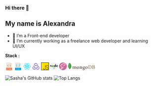 ### Hi there 👋
## My name is Alexandra

- 🔭 I’m a Front-end developer
- 🌱 I’m currently working as a freelance web developer and learning UI/UX

**Stack :**

<code><img height="25" src="https://github.com/alexandra-stepanova/alexandra-stepanova/blob/main/assets/10714751421536080157.svg"></code>
<code><img height="25" src="https://github.com/alexandra-stepanova/alexandra-stepanova/blob/main/assets/16738931111536080149-128.png"></code>
<code><img height="25" src="https://github.com/alexandra-stepanova/alexandra-stepanova/blob/main/assets/9159770461553750379.svg"></code>
<code><img height="25" src="https://github.com/alexandra-stepanova/alexandra-stepanova/blob/main/assets/icons8-redux-48.png"></code>
<code><img height="25" src="https://github.com/alexandra-stepanova/alexandra-stepanova/blob/main/assets/js.png"></code>
<code><img height="25" src="https://github.com/alexandra-stepanova/alexandra-stepanova/blob/main/assets/nodejs.svg"></code>
<code><img height="25" src="https://github.com/alexandra-stepanova/alexandra-stepanova/blob/main/assets/sass.png"></code>
<code><img height="25" src="https://github.com/alexandra-stepanova/alexandra-stepanova/blob/main/assets/17459301571551942128.svg"></code>


![Sasha's GitHub stats](https://github-readme-stats-git-masterrstaa-rickstaa.vercel.app/api?username=alexandra-stepanova&show_icons=true&include_all_commits=true&count_private=true&hide_border=true&theme=vue)
![Top Langs](https://github-readme-stats-git-masterrstaa-rickstaa.vercel.app/api/top-langs/?username=alexandra-stepanova&count_private=true&langs_count=5&layout=compact&theme=vue)
